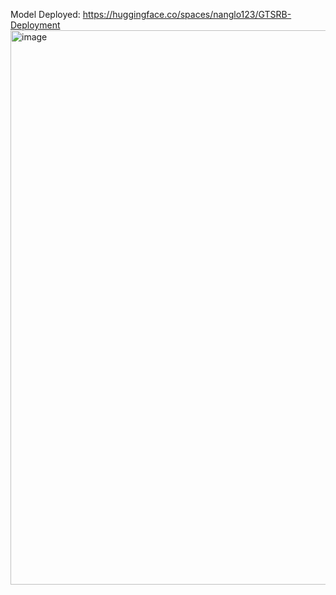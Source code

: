 Model Deployed: https://huggingface.co/spaces/nanglo123/GTSRB-Deployment
<img width="887" alt="image" src="https://user-images.githubusercontent.com/47036385/235546491-70e1b1e3-4887-4756-81ad-9e61960a2170.png">

